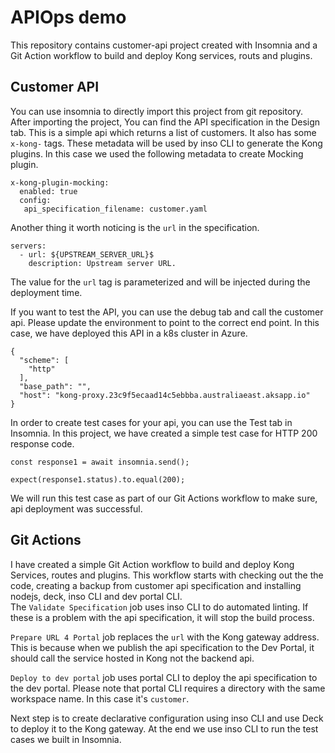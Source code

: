 # APIOps demo
This repository contains customer-api project created with Insomnia and a Git Action workflow to build and deploy Kong services, routs and plugins.
## Customer API
You can use insomnia to directly import this project from git repository. After importing the project, You can find the API specification in the Design tab. This is a simple api which returns a list of customers. It also has some ``` x-kong- ``` tags. These metadata will be used by inso CLI to generate the Kong plugins. In this case we used the following metadata to create Mocking plugin.
```
x-kong-plugin-mocking:
  enabled: true
  config:
   api_specification_filename: customer.yaml
```
Another thing it worth noticing is the ``` url ``` in the specification.
```
servers:
  - url: ${UPSTREAM_SERVER_URL}$
    description: Upstream server URL.

```
The value for the ``` url ``` tag is parameterized and will be injected during the deployment time.     

If you want to test the API, you can use the debug tab and call the customer api. Please update the environment to point to the correct end point. In this case, we have deployed this API in a k8s cluster in Azure.
```
{
  "scheme": [
    "http"
  ],
  "base_path": "",
  "host": "kong-proxy.23c9f5ecaad14c5ebbba.australiaeast.aksapp.io"
}
```
In order to create test cases for your api, you can use the Test tab in Insomnia. In this project, we have created a simple test case for HTTP 200 response code.
```
const response1 = await insomnia.send();

expect(response1.status).to.equal(200);

```
We will run this test case as part of our Git Actions workflow to make sure, api deployment was successful.

## Git Actions
I have created a simple Git Action workflow to build and deploy Kong Services, routes and plugins. This workflow starts with checking out the the code, creating a backup from customer api specification and installing nodejs, deck, inso CLI and dev portal CLI.  
The ```Validate Specification``` job uses inso CLI to do automated linting. If these is a problem with the api specification, it will stop the build process.  

```Prepare URL 4 Portal``` job replaces the  ```url``` with the Kong gateway address. This is because when we publish the api specification to the Dev Portal, it should call the service hosted in Kong not the backend api.  

```Deploy to dev portal``` job uses portal CLI to deploy the api specification to the dev portal. Please note that portal CLI requires a directory with the same workspace name. In this case it's ```customer```.  

Next step is to create declarative configuration using inso CLI and use Deck to deploy it to the Kong gateway.
At the end we use inso CLI to run the test cases we built in Insomnia.    
